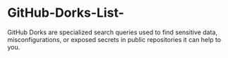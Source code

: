# GitHub-Dorks-List-
GitHub Dorks are specialized search queries used to find sensitive data, misconfigurations, or exposed secrets in public repositories it can help to you.
